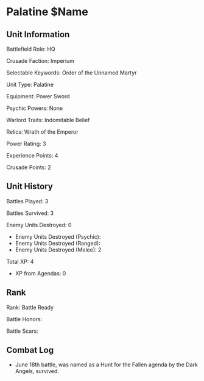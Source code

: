 Palatine $Name
====

Unit Information
----

Battlefield Role: HQ

Crusade Faction: Imperium

Selectable Keywords: Order of the Unnamed Martyr


Unit Type: Palatine

Equipment: Power Sword

Psychic Powers: None

Warlord Traits: Indomitable Belief

Relics: Wrath of the Emperor


Power Rating: 3

Experience Points: 4

Crusade Points: 2


Unit History
---
Battles Played: 3

Battles Survived: 3

Enemy Units Destroyed: 0
* Enemy Units Destroyed (Psychic):
* Enemy Units Destroyed (Ranged):
* Enemy Units Destroyed (Melee): 2

Total XP: 4
* XP from Agendas: 0

Rank
----
Rank: Battle Ready

Battle Honors:

Battle Scars:


Combat Log
---
* June 18th battle, was named as a Hunt for the Fallen agenda by the Dark Angels, survived.